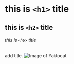 # this is `<h1>` title
## this is `<h2>` title 
###### this is `<h6>` title
add title.
![Image of Yaktocat](https://octodex.github.com/images/yaktocat.png)
